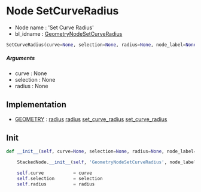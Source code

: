 # Node SetCurveRadius

- Node name : 'Set Curve Radius'
- bl_idname : [GeometryNodeSetCurveRadius](https://docs.blender.org/api/current/bpy.types.GeometryNodeSetCurveRadius.html)


``` python
SetCurveRadius(curve=None, selection=None, radius=None, node_label=None, node_color=None)
```
##### Arguments

- curve : None
- selection : None
- radius : None

## Implementation

- [GEOMETRY](/docs/GeoNodes/GEOMETRY.md) : [radius](/docs/GeoNodes/GEOMETRY.md#radius) [radius](/docs/GeoNodes/GEOMETRY.md#radius) [set_curve_radius](/docs/GeoNodes/GEOMETRY.md#set_curve_radius) [set_curve_radius](/docs/GeoNodes/GEOMETRY.md#set_curve_radius)

## Init

``` python
def __init__(self, curve=None, selection=None, radius=None, node_label=None, node_color=None):

    StackedNode.__init__(self, 'GeometryNodeSetCurveRadius', node_label=node_label, node_color=node_color)

    self.curve           = curve
    self.selection       = selection
    self.radius          = radius
```
